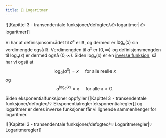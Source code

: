 ```yaml
---
title: 📄 Logaritmer
---
```

![[Kapittel 3 - transendentale funksjoner/defogteo/✍️ logaritmer|✍️ logaritmer]]

Vi har at definisjonsområdet til $a^x$ er $\mathbb{R}$, og dermed er $\log_a(x)$ sin verdimengde også $\mathbb{R}$. Verdimengden til $a^x$ er $(0,\infty)$ og definisjonsmengden til $\log_a(x)$ er dermed også $(0,\infty)$. Siden $\log_a(x)$ er en [inverse funksjon](Kapittel%203%20-%20transendentale%20funksjoner/3.1.1%20Inverse%20funksjoner.md), så har vi også at
$$\log_a(a^x)=x \quad \text{ for alle reelle } x$$
og
$$a^{\log_a(x)}=x \quad \text{ for alle } x > 0.$$

Siden eksponentialfunksjoner oppfyller [[Kapittel 3 - transendentale funksjoner/defogteo/💡 Eksponentialregler|eksponentialregler]] og logaritmer er deres inverse funksjoner får vi lignende sammenhenger for logaritmer.

![[Kapittel 3 - transendentale funksjoner/defogteo/💡 Logaritmeregler|💡 Logaritmeregler]]
